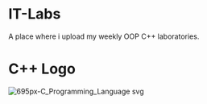 # IT-Labs
A place where i upload my weekly OOP C++ laboratories.

# C++ Logo
![695px-C_Programming_Language svg](https://user-images.githubusercontent.com/60892747/148665589-d39bf47b-de31-4a86-9f70-0af899d0ab36.png)
